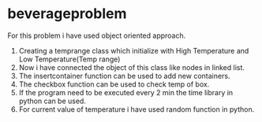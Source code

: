 # beverageproblem
For this problem i have used object oriented approach.
1. Creating a temprange class which initialize with High Temperature and Low Temperature(Temp range) <br>
2. Now i have connected the object of this class like nodes in linked list. <br>
3. The insertcontainer function can be used to add new containers. <br>
4. The checkbox function can be used to check temp of box.
5. If the program need to be executed every 2 min the time library in python can be used. <br>
6. For current value of temperature i have used random function in python.
